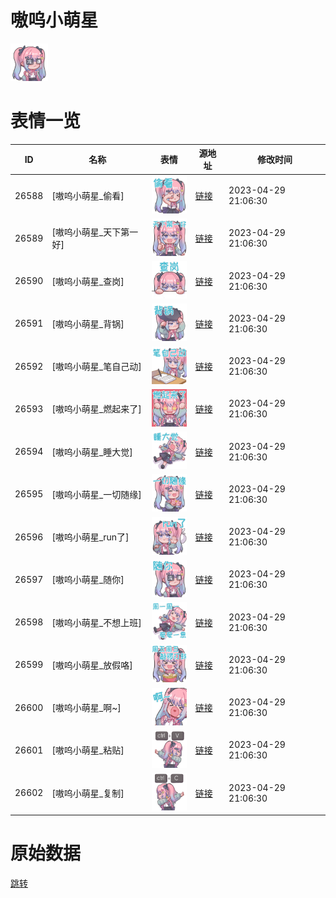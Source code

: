 # 嗷呜小萌星

<img src="./cover.png" height="60" alt="cover" />

# 表情一览

|ID|名称|表情|源地址|修改时间|
|----|----|----|----|----|
|26588|[嗷呜小萌星_偷看]|<img src="./pic/026588_%5B嗷呜小萌星_偷看%5D.png" height="60" alt="偷看"/>|[链接](https://i0.hdslb.com/bfs/garb/f8809cae9d43f329f3534603b16f6f98f31e368f.png)|2023-04-29 21:06:30|
|26589|[嗷呜小萌星_天下第一好]|<img src="./pic/026589_%5B嗷呜小萌星_天下第一好%5D.png" height="60" alt="天下第一好"/>|[链接](https://i0.hdslb.com/bfs/garb/cb709f6010fdadf3e5d0b78bbd2be3070648ef56.png)|2023-04-29 21:06:30|
|26590|[嗷呜小萌星_查岗]|<img src="./pic/026590_%5B嗷呜小萌星_查岗%5D.png" height="60" alt="查岗"/>|[链接](https://i0.hdslb.com/bfs/garb/0388acb936b6198bf8f24668fcf6324646b5fd7a.png)|2023-04-29 21:06:30|
|26591|[嗷呜小萌星_背锅]|<img src="./pic/026591_%5B嗷呜小萌星_背锅%5D.png" height="60" alt="背锅"/>|[链接](https://i0.hdslb.com/bfs/garb/428e2174c8381128ee62c2c08f66c3f64cca0ebf.png)|2023-04-29 21:06:30|
|26592|[嗷呜小萌星_笔自己动]|<img src="./pic/026592_%5B嗷呜小萌星_笔自己动%5D.png" height="60" alt="笔自己动"/>|[链接](https://i0.hdslb.com/bfs/garb/9c0a6dc29a75128f04ea0e017484d904d0d8badb.png)|2023-04-29 21:06:30|
|26593|[嗷呜小萌星_燃起来了]|<img src="./pic/026593_%5B嗷呜小萌星_燃起来了%5D.png" height="60" alt="燃起来了"/>|[链接](https://i0.hdslb.com/bfs/garb/f9852e6dcb65d9e4de1a1c2793dd5d2deb7db95d.png)|2023-04-29 21:06:30|
|26594|[嗷呜小萌星_睡大觉]|<img src="./pic/026594_%5B嗷呜小萌星_睡大觉%5D.png" height="60" alt="睡大觉"/>|[链接](https://i0.hdslb.com/bfs/garb/e225ea271fd2ee06ac68423586bab183da760e29.png)|2023-04-29 21:06:30|
|26595|[嗷呜小萌星_一切随缘]|<img src="./pic/026595_%5B嗷呜小萌星_一切随缘%5D.png" height="60" alt="一切随缘"/>|[链接](https://i0.hdslb.com/bfs/garb/7198d6a5811174e9419fb22346bb2df6018b3fb4.png)|2023-04-29 21:06:30|
|26596|[嗷呜小萌星_run了]|<img src="./pic/026596_%5B嗷呜小萌星_run了%5D.png" height="60" alt="run了"/>|[链接](https://i0.hdslb.com/bfs/garb/06a29d4356585ddeb209fd03a4c93df19a9aaeda.png)|2023-04-29 21:06:30|
|26597|[嗷呜小萌星_随你]|<img src="./pic/026597_%5B嗷呜小萌星_随你%5D.png" height="60" alt="随你"/>|[链接](https://i0.hdslb.com/bfs/garb/f9e9e1434ac37d3eb802f5d590b0be282b50b173.png)|2023-04-29 21:06:30|
|26598|[嗷呜小萌星_不想上班]|<img src="./pic/026598_%5B嗷呜小萌星_不想上班%5D.png" height="60" alt="不想上班"/>|[链接](https://i0.hdslb.com/bfs/garb/1155b132127b557e20ffc15947d3c678ed0f970c.png)|2023-04-29 21:06:30|
|26599|[嗷呜小萌星_放假咯]|<img src="./pic/026599_%5B嗷呜小萌星_放假咯%5D.png" height="60" alt="放假咯"/>|[链接](https://i0.hdslb.com/bfs/garb/093364c7b4590f90299357a27053200ffad9773c.png)|2023-04-29 21:06:30|
|26600|[嗷呜小萌星_啊~]|<img src="./pic/026600_%5B嗷呜小萌星_啊~%5D.png" height="60" alt="啊~"/>|[链接](https://i0.hdslb.com/bfs/garb/656c78fbe0ac08edd3dcdf38e6b2c3013f94913c.png)|2023-04-29 21:06:30|
|26601|[嗷呜小萌星_粘贴]|<img src="./pic/026601_%5B嗷呜小萌星_粘贴%5D.png" height="60" alt="粘贴"/>|[链接](https://i0.hdslb.com/bfs/garb/a10a3a4e093b37c8a1aa3d46df586b4fe69cd154.png)|2023-04-29 21:06:30|
|26602|[嗷呜小萌星_复制]|<img src="./pic/026602_%5B嗷呜小萌星_复制%5D.png" height="60" alt="复制"/>|[链接](https://i0.hdslb.com/bfs/garb/028e3ee81060a7657db0b468cfee4f12c87ad87f.png)|2023-04-29 21:06:30|

# 原始数据

[跳转](./raw.json)

